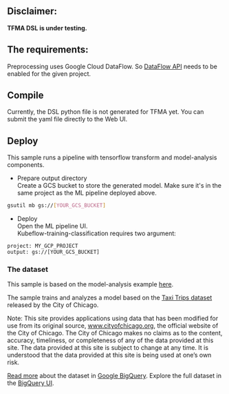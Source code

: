 ## Disclaimer: 
**TFMA DSL is under testing.**

## The requirements:
Preprocessing uses Google Cloud DataFlow. So [DataFlow API](https://cloud.google.com/endpoints/docs/openapi/enable-api) needs to be enabled for the given project.

## Compile
<!---
Follow [README.md](https://github.com/googleprivate/ml/blob/master/samples/README.md) to install the compiler and 
compile your sample python into workflow yaml.
--->
Currently, the DSL python file is not generated for TFMA yet. You can submit the yaml file directly to the Web UI.

## Deploy
This sample runs a pipeline with tensorflow transform and model-analysis components.
* Prepare output directory  
Create a GCS bucket to store the generated model. Make sure it's in the same project as the ML pipeline deployed above.

```bash
gsutil mb gs://[YOUR_GCS_BUCKET]
```

* Deploy  
Open the ML pipeline UI.  
Kubeflow-training-classification requires two argument:

```
project: MY_GCP_PROJECT
output: gs://[YOUR_GCS_BUCKET]
```


### The dataset

This sample is based on the model-analysis example [here](https://github.com/tensorflow/model-analysis/tree/master/examples/chicago_taxi).

The sample trains and analyzes a model based on the [Taxi Trips dataset](https://data.cityofchicago.org/Transportation/Taxi-Trips/wrvz-psew)
released by the City of Chicago.

Note: This site provides applications using data that has been modified
for use from its original source, www.cityofchicago.org, the official website of
the City of Chicago. The City of Chicago makes no claims as to the content,
accuracy, timeliness, or completeness of any of the data provided at this site.
The data provided at this site is subject to change at any time. It is understood
that the data provided at this site is being used at one’s own risk.

[Read more](https://cloud.google.com/bigquery/public-data/chicago-taxi) about the
dataset in [Google BigQuery](https://cloud.google.com/bigquery/). Explore the
full dataset in the
[BigQuery UI](https://bigquery.cloud.google.com/dataset/bigquery-public-data:chicago_taxi_trips).

<!---
## Running the sample

```sh
argo submit taxi-cab-classification/pipeline.yaml \
     -p project=MY_GCP_PROJECT \
     -p output="gs://my-bucket/taximodel" \
     --entrypoint kubeflow-training
```
--->